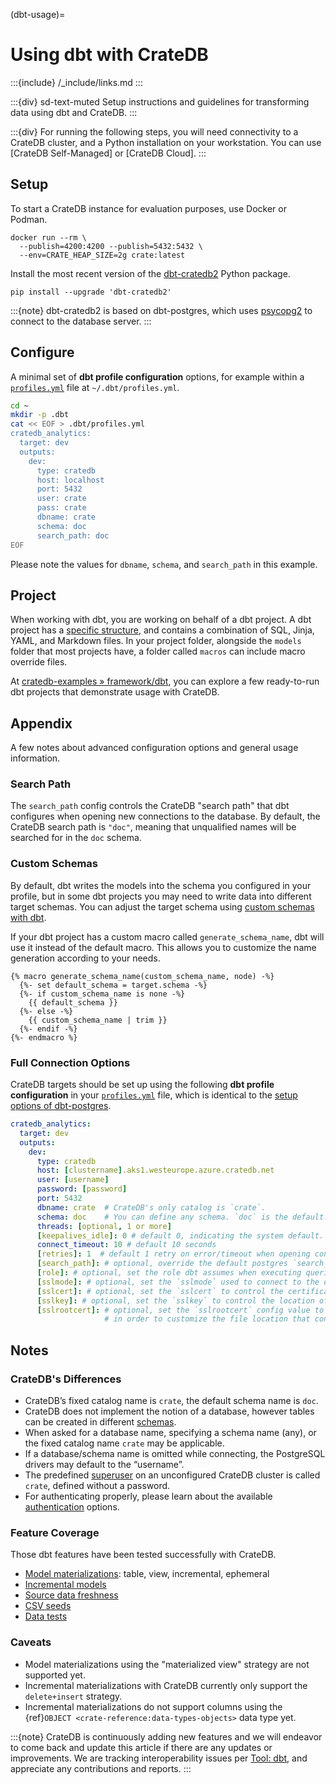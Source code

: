 (dbt-usage)=
# Using dbt with CrateDB

:::{include} /_include/links.md
:::

:::{div} sd-text-muted
Setup instructions and guidelines for transforming data using dbt and CrateDB.
:::

:::{div}
For running the following steps, you will need connectivity to a CrateDB
cluster, and a Python installation on your workstation. You can use
[CrateDB Self-Managed] or [CrateDB Cloud].
:::

## Setup

To start a CrateDB instance for evaluation purposes, use Docker or Podman.
```shell
docker run --rm \
  --publish=4200:4200 --publish=5432:5432 \
  --env=CRATE_HEAP_SIZE=2g crate:latest
```

Install the most recent version of the [dbt-cratedb2] Python package.
```shell
pip install --upgrade 'dbt-cratedb2'
```
:::{note}
dbt-cratedb2 is based on dbt-postgres, which uses [psycopg2] to connect to
the database server.
:::

## Configure
A minimal set of **dbt profile configuration** options, for example within a
[`profiles.yml`] file at `~/.dbt/profiles.yml`.
```bash
cd ~
mkdir -p .dbt
cat << EOF > .dbt/profiles.yml
cratedb_analytics:
  target: dev
  outputs:
    dev:
      type: cratedb
      host: localhost
      port: 5432
      user: crate
      pass: crate
      dbname: crate
      schema: doc
      search_path: doc
EOF
```
Please note the values for `dbname`, `schema`, and `search_path` in this example.

## Project
When working with dbt, you are working on behalf of a dbt project.
A dbt project has a [specific structure][dbt-project-structure], and contains a
combination of SQL, Jinja, YAML, and Markdown files.
In your project folder, alongside the `models` folder that most projects have,
a folder called `macros` can include macro override files.

At [cratedb-examples » framework/dbt], you can explore a few ready-to-run dbt
projects that demonstrate usage with CrateDB.

## Appendix

A few notes about advanced configuration options and general usage
information.

### Search Path
The `search_path` config controls the CrateDB "search path" that dbt configures
when opening new connections to the database. By default, the CrateDB search
path is `"doc"`, meaning that unqualified <Term id="table" /> names will be
searched for in the `doc` schema.

### Custom Schemas
By default, dbt writes the models into the schema you configured in your
profile, but in some dbt projects you may need to write data into different
target schemas. You can adjust the target schema using [custom schemas with
dbt].

If your dbt project has a custom macro called `generate_schema_name`, dbt
will use it instead of the default macro. This allows you to customize
the name generation according to your needs.

```jinja
{% macro generate_schema_name(custom_schema_name, node) -%}
  {%- set default_schema = target.schema -%}
  {%- if custom_schema_name is none -%}
    {{ default_schema }}
  {%- else -%}
    {{ custom_schema_name | trim }}
  {%- endif -%}
{%- endmacro %}
```

### Full Connection Options
CrateDB targets should be set up using the following **dbt profile configuration** in
your [`profiles.yml`] file, which is identical to the [setup options of dbt-postgres].
```yaml
cratedb_analytics:
  target: dev
  outputs:
    dev:
      type: cratedb
      host: [clustername].aks1.westeurope.azure.cratedb.net
      user: [username]
      password: [password]
      port: 5432
      dbname: crate  # CrateDB's only catalog is `crate`.
      schema: doc    # You can define any schema. `doc` is the default.
      threads: [optional, 1 or more]
      [keepalives_idle]: 0 # default 0, indicating the system default.
      connect_timeout: 10 # default 10 seconds
      [retries]: 1  # default 1 retry on error/timeout when opening connections
      [search_path]: # optional, override the default postgres `search_path`
      [role]: # optional, set the role dbt assumes when executing queries
      [sslmode]: # optional, set the `sslmode` used to connect to the database
      [sslcert]: # optional, set the `sslcert` to control the certificate file location
      [sslkey]: # optional, set the `sslkey` to control the location of the private key
      [sslrootcert]: # optional, set the `sslrootcert` config value to a new file path
                     # in order to customize the file location that contain root certificates
```


## Notes

### CrateDB's Differences
- CrateDB’s fixed catalog name is `crate`, the default schema name is `doc`.
- CrateDB does not implement the notion of a database, however tables can be created in different [schemas](https://cratedb.com/docs/crate/reference/en/latest/general/ddl/create-table.html#ddl-create-table-schemas).
- When asked for a database name, specifying a schema name (any), or the fixed catalog name `crate` may be applicable.
- If a database/schema name is omitted while connecting, the PostgreSQL drivers may default to the “username”.
- The predefined [superuser](https://cratedb.com/docs/crate/reference/en/latest/admin/user-management.html#administration-user-management) on an unconfigured CrateDB cluster is called `crate`, defined without a password.
- For authenticating properly, please learn about the available [authentication](https://cratedb.com/docs/crate/reference/en/latest/admin/auth/index.html#admin-auth) options.

### Feature Coverage
Those dbt features have been tested successfully with CrateDB.

* [Model materializations](https://docs.getdbt.com/docs/build/materializations):
  table, view, incremental, ephemeral
* [Incremental models](https://docs.getdbt.com/docs/build/incremental-models-overview)
* [Source data freshness](https://docs.getdbt.com/docs/build/sources#source-data-freshness)
* [CSV seeds](https://docs.getdbt.com/docs/build/seeds)
* [Data tests](https://docs.getdbt.com/docs/build/tests)

### Caveats
- Model materializations using the "materialized view" strategy are
  not supported yet.
- Incremental materializations with CrateDB currently only support the
  `delete+insert` strategy.
- Incremental materializations do not support columns using the
  {ref}`OBJECT <crate-reference:data-types-objects>` data type yet.


:::{note}
CrateDB is continuously adding new features and we will endeavor to come
back and update this article if there are any updates or improvements.
We are tracking interoperability issues per [Tool: dbt], and appreciate
any contributions and reports.
:::


[cratedb-examples » framework/dbt]: https://github.com/crate/cratedb-examples/tree/main/framework/dbt/
[custom schemas with dbt]: https://docs.getdbt.com/docs/build/custom-schemas
[dbt]: https://www.getdbt.com/
[dbt-cratedb2]: https://pypi.org/project/dbt-cratedb2/
[dbt-project-structure]: https://docs.getdbt.com/guides/best-practices/how-we-structure/1-guide-overview
[`profiles.yml`]: https://docs.getdbt.com/docs/core/connect-data-platform/profiles.yml
[psycopg2]: https://pypi.org/project/psycopg2/
[setup options of dbt-postgres]: https://docs.getdbt.com/docs/core/connect-data-platform/postgres-setup
[Tool: dbt]: https://github.com/crate/crate/labels/tool%3A%20dbt
